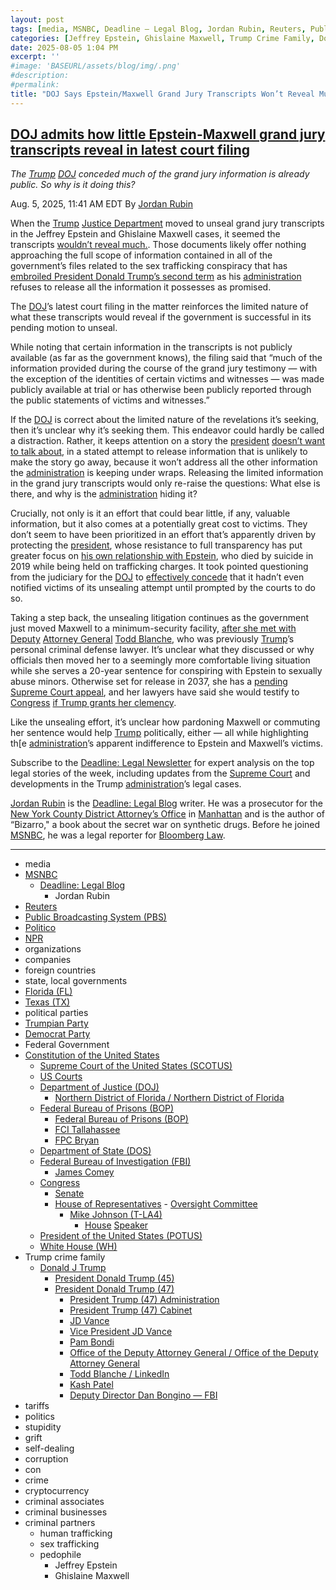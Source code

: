```yaml
---
layout: post
tags: [media, MSNBC, Deadline – Legal Blog, Jordan Rubin, Reuters, Public Broadcasting System (PBS), Politico, NPR, organizations, companies, foreign countries, state local governments, Florida (FL), Texas (TX), political parties, Trumpian Party, Democrat Party, Federal Government, Constitution of the United States, Supreme Court of the United States (SCOTUS), US Courts, Department of Justice (DOJ), Northern District of Florida / Northern District of Florida, Federal Bureau of Prisons (BOP), Federal Bureau of Prisons (BOP), FCI Tallahassee, FPC Bryan, Department of State (DOS), Federal Bureau of Investigation (FBI), James Comey, Congress, Senate, House of Representatives, Oversight Committee, Mike Johnson (T-LA4), House Speaker, President of the United States (POTUS), White House (WH), Donald J Trump, President Donald Trump (45), President Donald Trump (47), President Trump (47) Administration, President Trump (47) Cabinet, JD Vance, Vice President JD Vance, Pam Bondi, Office of the Deputy Attorney General / Office of the Deputy Attorney General, Todd Blanche / LinkedIn, Kash Patel, Deputy Director Dan Bongino — FBI, tariffs, politics, stupidity, grift, self-dealing, corruption, con, crime, cryptocurrency, criminal associates, criminal businesses, criminal partners, human trafficking, sex trafficking, pedophile, Jeffrey Epstein, Ghislaine Maxwell]
categories: [Jeffrey Epstein, Ghislaine Maxwell, Trump Crime Family, Donald Trump]
date: 2025-08-05 1:04 PM
excerpt: ''
#image: 'BASEURL/assets/blog/img/.png'
#description:
#permalink:
title: "DOJ Says Epstein/Maxwell Grand Jury Transcripts Won’t Reveal Much"
---
```



## [DOJ admits how little Epstein-Maxwell grand jury transcripts reveal in latest court filing](https://www.msnbc.com/deadline-white-house/deadline-legal-blog/jeffrey-epstein-ghislaine-maxwell-grand-jury-transcripts-rcna223103)

*The [Trump](https://www.donaldjtrump.com/) [DOJ](https://www.justice.gov/) conceded much of the grand jury information is already public. So why is it doing this?*

Aug. 5, 2025, 11:41 AM EDT
By [Jordan Rubin](https://www.msnbc.com/author/jordan-rubin-ncpn1301611)

When the [Trump](https://www.donaldjtrump.com/) [Justice Department](https://www.justice.gov/) moved to unseal grand jury transcripts in the Jeffrey Epstein and Ghislaine Maxwell cases, it seemed the transcripts [wouldn’t reveal much.](https://www.msnbc.com/deadline-white-house/deadline-legal-blog/ghislaine-maxwell-jeffery-epstein-grand-jury-transcripts-rcna221911). Those documents likely offer nothing approaching the full scope of information contained in all of the government’s files related to the sex trafficking conspiracy that has [embroiled President Donald Trump’s second term](https://www.politico.com/news/magazine/2025/08/01/trump-epstein-decisions-ankush-khardori-column-00484918) as his [administration](https://www.whitehouse.gov/administration/) refuses to release all the information it possesses as promised.

The [DOJ](https://www.justice.gov/)’s latest court filing in the matter reinforces the limited nature of what these transcripts would reveal if the government is successful in its pending motion to unseal.

While noting that certain information in the transcripts is not publicly available (as far as the government knows), the filing said that “much of the information provided during the course of the grand jury testimony — with the exception of the identities of certain victims and witnesses — was made publicly available at trial or has otherwise been publicly reported through the public statements of victims and witnesses.”

If the [DOJ](https://www.justice.gov/) is correct about the limited nature of the revelations it’s seeking, then it’s unclear why it’s seeking them. This endeavor could hardly be called a distraction. Rather, it keeps attention on a story the [president](https://www.whitehouse.gov/) [doesn’t want to talk about](https://www.wsj.com/opinion/now-trump-says-forget-jeffrey-epstein-9ca7d378), in a stated attempt to release information that is unlikely to make the story go away, because it won’t address all the other information the [administration](https://www.whitehouse.gov/administration/) is keeping under wraps. Releasing the limited information in the grand jury transcripts would only re-raise the questions: What else is there, and why is the [administration](https://www.whitehouse.gov/administration/) hiding it?

Crucially, not only is it an effort that could bear little, if any, valuable information, but it also comes at a potentially great cost to victims. They don’t seem to have been prioritized in an effort that’s apparently driven by protecting the [president](https://www.whitehouse.gov/), whose resistance to full transparency has put greater focus on [his own relationship with Epstein](https://www.msnbc.com/deadline-white-house/deadline-legal-blog/wall-street-journal-trump-epstein-lawsuit-rcna219968), who died by suicide in 2019 while being held on trafficking charges. It took pointed questioning from the judiciary for the [DOJ](https://www.justice.gov/) to [effectively concede](https://www.msnbc.com/deadline-white-house/deadline-legal-blog/ghislaine-maxwell-jeffery-epstein-grand-jury-transcripts-rcna221911) that it hadn’t even notified victims of its unsealing attempt until prompted by the courts to do so.

Taking a step back, the unsealing litigation continues as the government just moved Maxwell to a minimum-security facility, [after she met with](https://www.npr.org/2025/07/29/nx-s1-5484129/todd-blanche-epstein-ghislaine-maxwell-trump) [Deputy](https://www.justice.gov/dag/) [Attorney General](https://www.justice.gov/) [Todd Blanche](https://www.justice.gov/dag/), who was previously [Trump](https://www.donaldjtrump.com/)’s personal criminal defense lawyer. It’s unclear what they discussed or why officials then moved her to a seemingly more comfortable living situation while she serves a 20-year sentence for conspiring with Epstein to sexually abuse minors. Otherwise set for release in 2037, she has a [pending Supreme Court appeal](https://www.msnbc.com/deadline-white-house/deadline-legal-blog/ghislaine-maxwell-testimony-congress-supreme-court-rcna222852), and her lawyers have said she would testify to [Congress](https://www.congress.gov/) [if Trump grants her clemency](https://www.msnbc.com/deadline-white-house/deadline-legal-blog/ghislaine-maxwell-pardon-congress-testimony-rcna221803).

Like the unsealing effort, it’s unclear how pardoning Maxwell or commuting her sentence would help [Trump](https://www.donaldjtrump.com/) politically, either — all while highlighting th[e [administration](https://www.whitehouse.gov/administration/)’s apparent indifference to Epstein and Maxwell’s victims.

Subscribe to the [Deadline: Legal Newsletter](https://link.msnbc.com/join/5ck/msnbc-deadlinelegal-signup-inline) for expert analysis on the top legal stories of the week, including updates from the [Supreme Court](https://www.supremecourt.gov/) and developments in the Trump [administration](https://www.whitehouse.gov/administration/)’s legal cases.

[Jordan Rubin](https://www.msnbc.com/author/jordan-rubin-ncpn1301611) is the [Deadline: Legal Blog](https://www.msnbc.com/deadline-white-house) writer. He was a prosecutor for the [New York County District Attorney’s Office](https://manhattanda.org/) in [Manhattan](https://manhattanda.org/) and is the author of “Bizarro," a book about the secret war on synthetic drugs. Before he joined [MSNBC](https://www.msnbc.com/), he was a legal reporter for [Bloomberg Law](https://pro.bloomberglaw.com/).

----
- media
- [MSNBC](https://www.msnbc.com/)
    - [Deadline: Legal Blog](https://www.msnbc.com/deadline-white-house)
        - Jordan Rubin
- [Reuters](https://www.reuters.com/)
- [Public Broadcasting System (PBS)](https://www.pbs.org/)
- [Politico](https://www.politico.com/)
- [NPR](https://www.npr.org/)
- organizations 
- companies
- foreign countries 
- state, local governments
- [Florida (FL)](https://www.myflorida.gov/)
- [Texas (TX)](https://www.texas.gov/)
- political parties 
- [Trumpian Party](https://www.gop.com/)
- [Democrat Party](https://www.democrats.org/)
- Federal Government 
- [Constitution of the United States](https://constitution.congress.gov/)
    - [Supreme Court of the United States (SCOTUS)](https://www.supremecourt.gov/)
    - [US Courts](https://www.uscourts.gov/)
    - [Department of Justice (DOJ)](https://www.justice.gov/)
        - [Northern District of Florida / Northern District of Florida](https://www.justice.gov/usao-ndfl)
    - [Federal Bureau of Prisons (BOP)](https://www.bop.gov/)
        - [Federal Bureau of Prisons (BOP)](https://www.bop.gov/)
        - [FCI Tallahassee](https://www.bop.gov/locations/institutions/tal/)
        - [FPC Bryan](https://www.bop.gov/locations/institutions/bry/)
    - [Department of State (DOS)](https://www.state.gov/)
    - [Federal Bureau of Investigation (FBI)](https://www.fbi.gov/)
        - [James Comey](https://www.fbi.gov/history/directors/james-b-comey)
    - [Congress](https://www.congress.gov/)
        - [Senate](https://www.senate.gov/)
        - [House of Representatives](https://www.house.gov/)
                - [Oversight Committee](https://oversight.house.gov/)
            - [Mike Johnson (T-LA4)](https://mikejohnson.house.gov/)
                - [House](https://www.house.gov/) [Speaker](https://www.speaker.gov/) 
    - [President of the United States (POTUS)](https://www.whitehouse.gov/)
    - [White House (WH)](https://www.whitehouse.gov/)
- Trump crime family 
    - [Donald J Trump](https://www.donaldjtrump.com/)
        - [President Donald Trump (45)](https://trumpwhitehouse.archives.gov/)
        - [President Donald Trump (47)](https://www.whitehouse.gov/administration/donald-j-trump/)
            - [President Trump (47) Administration](https://www.whitehouse.gov/administration/)
            - [President Trump (47) Cabinet](https://www.whitehouse.gov/administration/the-cabinet/)
            - [JD Vance](https://www.linkedin.com/in/jd-vance-770a9047/)
            - [Vice President JD Vance](https://www.whitehouse.gov/administration/jd-vance/)
            - [Pam Bondi](https://www.justice.gov/ag/staff-profile/meet-attorney-general)
            - [Office of the Deputy Attorney General / Office of the Deputy Attorney General](https://www.justice.gov/dag)
            - [Todd Blanche / LinkedIn](https://www.linkedin.com/in/toddblanche/)
            - [Kash Patel](https://www.fbi.gov/about/leadership-and-structure/director-patel)
            - [Deputy Director Dan Bongino — FBI](https://www.fbi.gov/about/leadership-and-structure/deputy-director-dan-bongino)
- tariffs
- politics
- stupidity
- grift
- self-dealing
- corruption
- con
- crime
- cryptocurrency 
- criminal associates
- criminal businesses
- criminal partners
    - human trafficking 
    - sex trafficking 
    - pedophile 
        - Jeffrey Epstein 
        - Ghislaine Maxwell
